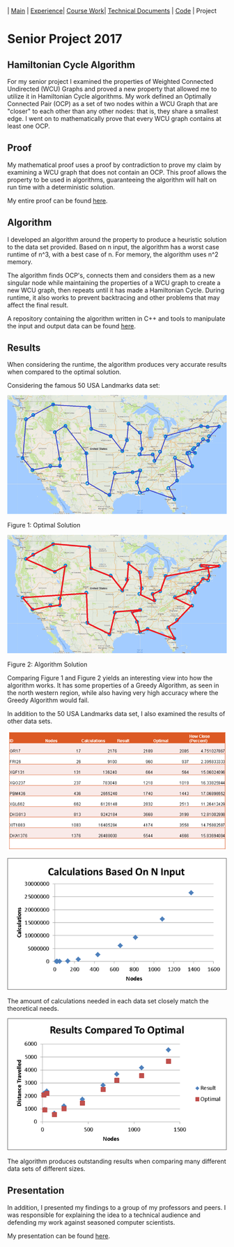 | [Main](README.md) | [Experience](Experience.md)| [Course Work](Courses.md)| [Technical Documents](Technical.md) | [Code](Code.md) | Project

# Senior Project 2017

## Hamiltonian Cycle Algorithm

For my senior project I examined the properties of Weighted Connected Undirected (WCU) Graphs and proved a new property that allowed me to utilize it in Hamiltonian Cycle algorithms. My work defined an Optimally Connected Pair (OCP) as a set of two nodes within a WCU Graph that are "closer" to each other than any other nodes: that is, they share a smallest edge. I went on to mathematically prove that every WCU graph contains at least one OCP.

## Proof

My mathematical proof uses a proof by contradiction to prove my claim by examining a WCU graph that does not contain an OCP. This proof allows the property to be used in algorithms, guaranteeing the algorithm will halt on run time with a deterministic solution.

My entire proof can be found [here](ocp.pdf).

## Algorithm

I developed an algorithm around the property to produce a heuristic solution to the data set provided. Based on n input, the algorithm has a worst case runtime of n^3, with a best case of n. For memory, the algorithm uses n^2 memory. 

The algorithm finds OCP's, connects them and considers them as a new singular node while maintaining the properties of a WCU graph to create a new WCU graph, then repeats until it has made a Hamiltonian Cycle. During runtime, it also works to prevent backtracing and other problems that may affect the final result.

A repository containing the algorithm written in C++ and tools to manipulate the input and output data can be found [here](https://github.com/ajschmidbauer/OCPAlgorith).

## Results

When considering the runtime, the algorithm produces very accurate results when compared to the optimal solution.

Considering the famous 50 USA Landmarks data set:

![solution](solution.png)

Figure 1: Optimal Solution

![solution](ocpsolution.png)

Figure 2: Algorithm Solution

Comparing Figure 1 and Figure 2 yields an interesting view into how the algorithm works. It has some properties of a Greedy Algorithm, as seen in the north western region, while also having very high accuracy where the Greedy Algorithm would fail.

In addition to the 50 USA Landmarks data set, I also examined the results of other data sets.

![datasets](datasets.png)

![datasets](calculations.png)

The amount of calculations needed in each data set closely match the theoretical needs.

![datasets](results.png)

The algorithm produces outstanding results when comparing many different data sets of different sizes.

## Presentation

In addition, I presented my findings to a group of my professors and peers. I was responsible for explaining the idea to a technical audience and defending my work against seasoned computer scientists.

My presentation can be found [here](ocppdf.pdf).
